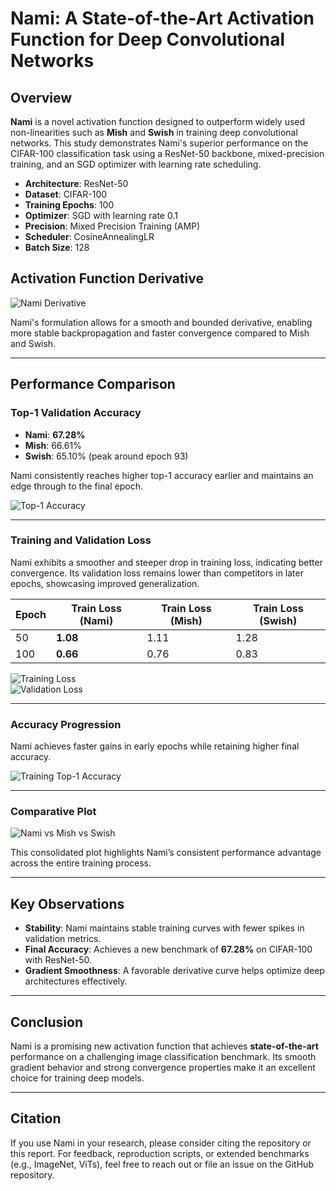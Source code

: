 # Nami: A State-of-the-Art Activation Function for Deep Convolutional Networks

## Overview

**Nami** is a novel activation function designed to outperform widely used non-linearities such as **Mish** and **Swish** in training deep convolutional networks. This study demonstrates Nami's superior performance on the CIFAR-100 classification task using a ResNet-50 backbone, mixed-precision training, and an SGD optimizer with learning rate scheduling.

- **Architecture**: ResNet-50  
- **Dataset**: CIFAR-100  
- **Training Epochs**: 100  
- **Optimizer**: SGD with learning rate 0.1  
- **Precision**: Mixed Precision Training (AMP)  
- **Scheduler**: CosineAnnealingLR  
- **Batch Size**: 128  

## Activation Function Derivative

![Nami Derivative](benchmarks/results1/Nami_derivative.png)

Nami's formulation allows for a smooth and bounded derivative, enabling more stable backpropagation and faster convergence compared to Mish and Swish.

---

## Performance Comparison

### Top-1 Validation Accuracy

- **Nami**: **67.28%**
- **Mish**: 66.61%
- **Swish**: 65.10% (peak around epoch 93)

Nami consistently reaches higher top-1 accuracy earlier and maintains an edge through to the final epoch.

![Top-1 Accuracy](benchmarks/results1/Vt1_acc_epoch.png)

---

### Training and Validation Loss

Nami exhibits a smoother and steeper drop in training loss, indicating better convergence. Its validation loss remains lower than competitors in later epochs, showcasing improved generalization.

| Epoch | Train Loss (Nami) | Train Loss (Mish) | Train Loss (Swish) |
|-------|--------------------|-------------------|---------------------|
| 50    | **1.08**           | 1.11              | 1.28                |
| 100   | **0.66**           | 0.76              | 0.83                |

![Training Loss](benchmarks/results1/T_loss_vs_epoch.png)  
![Validation Loss](benchmarks/results1/V_loss_vs_epoch.png)

---

### Accuracy Progression

Nami achieves faster gains in early epochs while retaining higher final accuracy.

![Training Top-1 Accuracy](benchmarks/results1/Tt_acc_epoch.png)

---

### Comparative Plot

![Nami vs Mish vs Swish](benchmarks/results1/Nami_vs_others_plot.png)

This consolidated plot highlights Nami’s consistent performance advantage across the entire training process.

---

## Key Observations

- **Stability**: Nami maintains stable training curves with fewer spikes in validation metrics.
- **Final Accuracy**: Achieves a new benchmark of **67.28%** on CIFAR-100 with ResNet-50.
- **Gradient Smoothness**: A favorable derivative curve helps optimize deep architectures effectively.

---

## Conclusion

Nami is a promising new activation function that achieves **state-of-the-art** performance on a challenging image classification benchmark. Its smooth gradient behavior and strong convergence properties make it an excellent choice for training deep models.

---

## Citation

If you use Nami in your research, please consider citing the repository or this report. For feedback, reproduction scripts, or extended benchmarks (e.g., ImageNet, ViTs), feel free to reach out or file an issue on the GitHub repository.

